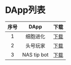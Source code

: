 # DApp列表
| 序号| DApp | 下载|
|:--------:|:--------:|:--------:|
| 1 | 细胞进化 | [下载](http://www.cellevo.net:9310/) |
| 2 | 头号玩家 | [下载](https://cgplayerone.com/) |
| 3 | NAS tip bot | [下载](https://www.nastipbot.com/) |
